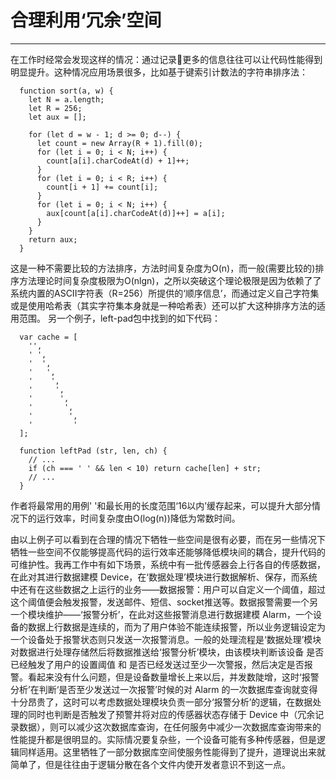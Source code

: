 # 合理利用‘冗余’空间

------

在工作时经常会发现这样的情况：通过记录更多的信息往往可以让代码性能得到明显提升。这种情况应用场景很多，比如基于键索引计数法的字符串排序法：

```
  function sort(a, w) {
    let N = a.length;
    let R = 256;
    let aux = [];

    for (let d = w - 1; d >= 0; d--) {
      let count = new Array(R + 1).fill(0);
      for (let i = 0; i < N; i++) {
        count[a[i].charCodeAt(d) + 1]++;
      }
      for (let i = 0; i < R; i++) {
        count[i + 1] += count[i];
      }
      for (let i = 0; i < N; i++) {
        aux[count[a[i].charCodeAt(d)]++] = a[i];
      }
    }
    return aux;
  }
```

这是一种不需要比较的方法排序，方法时间复杂度为O(n)，而一般(需要比较的)排序方法理论时间复杂度极限为O(nlgn)，之所以突破这个理论极限是因为依赖了了系统内置的ASCII字符表（R=256）所提供的‘顺序信息’，而通过定义自己字符集或是使用哈希表（其实字符集本身就是一种哈希表）还可以扩大这种排序方法的适用范围。
另一个例子，left-pad包中找到的如下代码：

```
  var cache = [
    '',
    ' ',
    '  ',
    '   ',
    '    ',
    '     ',
    '      ',
    '       ',
    '        ',
    '         '
  ];

  function leftPad (str, len, ch) {
    // ...
    if (ch === ' ' && len < 10) return cache[len] + str;
    // ...
  }
```
作者将最常用的用例' '和最长用的长度范围‘16以内’缓存起来，可以提升大部分情况下的运行效率，时间复杂度由O(log(n))降低为常数时间。

由以上例子可以看到在合理的情况下牺牲一些空间是很有必要，而在另一些情况下牺牲一些空间不仅能够提高代码的运行效率还能够降低模块间的耦合，提升代码的可维护性。我再工作中有如下场景，系统中有一批传感器会上行各自的传感数据，在此对其进行数据建模 Device，在‘数据处理’模块进行数据解析、保存，而系统中还有在这些数据之上运行的业务——数据报警：用户可以自定义一个阈值，超过这个阈值便会触发报警，发送邮件、短信、socket推送等。数据报警需要一个另一个模块维护——‘报警分析’，在此对这些报警消息进行数据建模 Alarm，一个设备的数据上行数据是连续的，而为了用户体验不能连续报警，所以业务逻辑设定为一个设备处于报警状态则只发送一次报警消息。一般的处理流程是‘数据处理’模块对数据进行处理存储然后将数据推送给‘报警分析’模块，由该模块判断该设备 是否已经触发了用户的设置阈值 和 是否已经发送过至少一次警报，然后决定是否报警。看起来没有什么问题，但是设备数量增长上来以后，并发数陡增，这时‘报警分析’在判断‘是否至少发送过一次报警’时候的对 Alarm 的一次数据库查询就变得十分昂贵了，这时可以考虑数据处理模块负责一部分‘报警分析’的逻辑，在数据处理的同时也判断是否触发了预警并将对应的传感器状态存储于 Device 中（冗余记录数据），则可以减少这次数据库查询，在任何服务中减少一次数据库查询带来的性能提升都是很明显的。实际情况要复杂些，一个设备可能有多种传感器，但是逻辑同样适用。这里牺牲了一部分数据库空间使服务性能得到了提升，道理说出来就简单了，但是往往由于逻辑分散在各个文件内使开发者意识不到这一点。